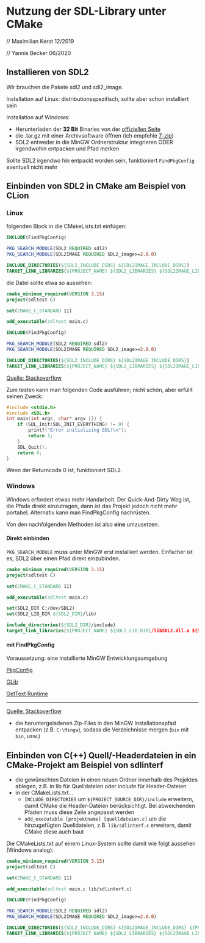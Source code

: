 # Nutzung der SDL-Library unter CMake

// Maximilian Kerst 12/2019

// Yannis Becker 06/2020

## Installieren von SDL2

Wir brauchen die Pakete sdl2 und sdl2_image.

Installation auf Linux: distributionsspezifisch, sollte aber schon installiert sein

Installation auf Windows:

- Herunterladen der **32 Bit** Binaries von der [offiziellen Seite](https://www.libsdl.org/download-2.0.php)
- die .tar.gz mit einer Archivsoftware öffnen (ich empfehle [7-zip](https://7-zip.org))
- SDL2 entweder in die MinGW Ordnerstruktur integrieren ODER irgendwohin entpacken und Pfad merken

Sollte SDL2 irgendwo hin entpackt worden sein, funktioniert ``FindPkgConfig`` eventuell nicht mehr

## Einbinden von SDL2 in CMake am Beispiel von CLion

### Linux

folgenden Block in die CMakeLists.txt einfügen:

```cmake
INCLUDE(FindPkgConfig)

PKG_SEARCH_MODULE(SDL2 REQUIRED sdl2)
PKG_SEARCH_MODULE(SDL2IMAGE REQUIRED SDL2_image>=2.0.0)

INCLUDE_DIRECTORIES(${SDL2_INCLUDE_DIRS} ${SDL2IMAGE_INCLUDE_DIRS})
TARGET_LINK_LIBRARIES(${PROJECT_NAME} ${SDL2_LIBRARIES} ${SDL2IMAGE_LIBRARIES})
```

die Datei sollte etwa so aussehen: 

```cmake
cmake_minimum_required(VERSION 3.15)
project(sdltest C)

set(CMAKE_C_STANDARD 11)

add_executable(sdltest main.c)

INCLUDE(FindPkgConfig)

PKG_SEARCH_MODULE(SDL2 REQUIRED sdl2)
PKG_SEARCH_MODULE(SDL2IMAGE REQUIRED SDL2_image>=2.0.0)

INCLUDE_DIRECTORIES(${SDL2_INCLUDE_DIRS} ${SDL2IMAGE_INCLUDE_DIRS})
TARGET_LINK_LIBRARIES(${PROJECT_NAME} ${SDL2_LIBRARIES} ${SDL2IMAGE_LIBRARIES})
```

<a href=https://stackoverflow.com/questions/23850472/how-to-use-sdl2-and-sdl-image-with-cmake>Quelle: Stackoverflow</a>


Zum testen kann man folgenden Code ausführen; nicht schön, aber erfüllt seinen Zweck:

```c
#include <stdio.h>
#include <SDL.h>
int main(int argc, char* argv []) {
    if (SDL_Init(SDL_INIT_EVERYTHING) != 0) {
        printf("Error initializing SDL!\n");
        return 1;
    }
    SDL_Quit();
    return 0;
}
```

Wenn der Returncode 0 ist, funktioniert SDL2.

### Windows

Windows erfordert etwas mehr Handarbeit. Der Quick-And-Dirty Weg ist, die Pfade direkt einzutragen, dann ist das Projekt jedoch nicht mehr portabel.
Alternativ kann man FindPkgConfig nachrüsten.

Von den nachfolgenden Methoden ist also **eine** umzusetzen.

#### Direkt einbinden

```PKG_SEARCH_MODULE``` muss unter MinGW erst installiert werden. Einfacher ist es, SDL2 über einen Pfad direkt einzubinden.

```cmake
cmake_minimum_required(VERSION 3.15)
project(sdltest C)

set(CMAKE_C_STANDARD 11)

add_executable(sdltest main.c)

set(SDL2_DIR C:/dev/SDL2)
set(SDL2_LIB_DIR ${SDL2_DIR}/lib)

include_directories(${SDL2_DIR}/include)
target_link_libraries(${PROJECT_NAME} ${SDL2_LIB_DIR}/libSDL2.dll.a ${SDL2_LIB_DIR}/libSDL2main.a -mwindows)
```

#### mit FindPkgConfig

Voraussetzung: eine installierte MinGW Entwicklungsumgebung

[PkgConfig](http://ftp.gnome.org/pub/gnome/binaries/win32/dependencies/pkg-config_0.26-1_win32.zip)

[GLib](http://ftp.gnome.org/pub/gnome/binaries/win32/glib/2.28/glib_2.28.8-1_win32.zip)

[GetText Runtime](http://ftp.gnome.org/pub/gnome/binaries/win32/dependencies/gettext-runtime_0.18.1.1-2_win32.zip)

-----

[Quelle: Stackoverflow](https://stackoverflow.com/questions/1710922/how-to-install-pkg-config-in-windows)

- die heruntergeladenen Zip-Files in den MinGW Installationspfad entpacken (z.B. ``C:\Mingw``), sodass die Verzeichnisse mergen (``bin`` mit ``bin``, usw.)

## Einbinden von C(++) Quell/-Headerdateien in ein CMake-Projekt am Beispiel von sdlinterf

- die gewünschten Dateien in einen neuen Ordner innerhalb des Projektes ablegen, z.B. in lib für Quelldateien oder include für Header-Dateien
- in der CMakeLists.txt...
  - ``INCLUDE_DIRECTORIES`` um ``${PROJECT_SOURCE_DIR}/include`` erweitern, damit CMake die Header-Dateien berücksichtigt. Bei abweichenden Pfaden muss diese Zeile angepasst werden
  - ``add_executable [projektname] [quelldateien.c]`` um die hinzugefügten Quelldateien, z.B. ``lib/sdlinterf.c`` erweitern, damit CMake diese auch baut

Die CMakeLists.txt auf einem Linux-System sollte damit wie folgt aussehen (Windows analog):

```cmake
cmake_minimum_required(VERSION 3.15)
project(sdltest C)

set(CMAKE_C_STANDARD 11)

add_executable(sdltest main.c lib/sdlinterf.c)

INCLUDE(FindPkgConfig)

PKG_SEARCH_MODULE(SDL2 REQUIRED sdl2)
PKG_SEARCH_MODULE(SDL2IMAGE REQUIRED SDL2_image>=2.0.0)

INCLUDE_DIRECTORIES(${SDL2_INCLUDE_DIRS} ${SDL2IMAGE_INCLUDE_DIRS} ${PROJECT_SOURCE_DIR}/include)
TARGET_LINK_LIBRARIES(${PROJECT_NAME} ${SDL2_LIBRARIES} ${SDL2IMAGE_LIBRARIES})
```

